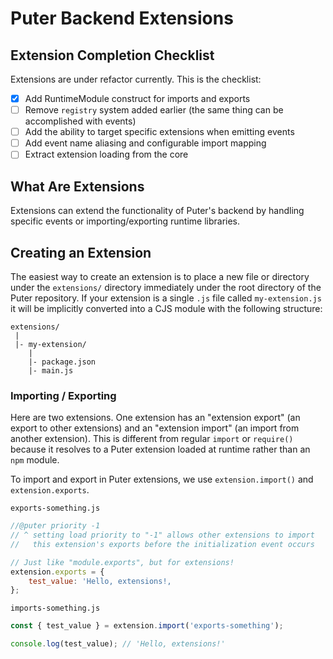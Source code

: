 # Puter Backend Extensions

## Extension Completion Checklist

Extensions are under refactor currently. This is the checklist:
- [x] Add RuntimeModule construct for imports and exports
- [ ] Remove `registry` system added earlier
      (the same thing can be accomplished with events)
- [ ] Add the ability to target specific extensions when
      emitting events
- [ ] Add event name aliasing and configurable import mapping
- [ ] Extract extension loading from the core

## What Are Extensions

Extensions can extend the functionality of Puter's backend by handling specific
events or importing/exporting runtime libraries.

## Creating an Extension

The easiest way to create an extension is to place a new file or directory under
the `extensions/` directory immediately under the root directory of the Puter
repository. If your extension is a single `.js` file called `my-extension.js` it
will be implicitly converted into a CJS module with the following structure:

```
extensions/
 |
 |- my-extension/
    |
    |- package.json
    |- main.js
```

### Importing / Exporting

Here are two extensions. One extension has an "extension export" (an export to
other extensions) and an "extension import" (an import from another extension).
This is different from regular `import` or `require()` because it resolves to
a Puter extension loaded at runtime rather than an `npm` module.

To import and export in Puter extensions, we use `extension.import()` and `extension.exports`.

`exports-something.js`
```javascript
//@puter priority -1
// ^ setting load priority to "-1" allows other extensions to import
//   this extension's exports before the initialization event occurs

// Just like "module.exports", but for extensions!
extension.exports = {
    test_value: 'Hello, extensions!,
};
```

`imports-something.js`
```javascript
const { test_value } = extension.import('exports-something');

console.log(test_value); // 'Hello, extensions!'
```
